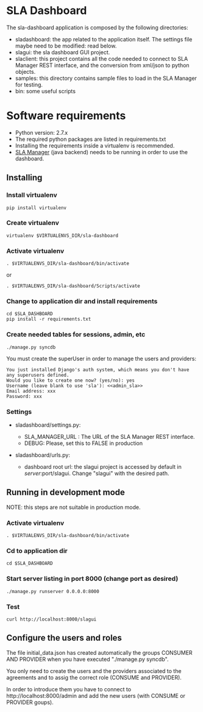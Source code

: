 # SLA Dashboard

The sla-dashboard application is composed by the following directories:
* sladashboard: the app related to the application itself. The settings
    file maybe need to be modified: read below.
* slagui: the sla dashboard GUI project.
* slaclient: this project contains all the code needed to connect to
    SLA Manager REST interface, and the conversion from xml/json to python
    objects.
* samples: this directory contains sample files to load in the SLA Manager for
    testing.
* bin: some useful scripts


# Software requirements

* Python version: 2.7.x
* The required python packages are listed in requirements.txt
* Installing the requirements inside a virtualenv is recommended.
* [SLA Manager](https://github.com/Atos-FiwareOps/sla-framework)
(java backend) needs to be running in order to use the dashboard.

## Installing


### Install virtualenv

    pip install virtualenv



### Create virtualenv

    virtualenv $VIRTUALENVS_DIR/sla-dashboard


### Activate virtualenv

    . $VIRTUALENVS_DIR/sla-dashboard/bin/activate

or
 
    . $VIRTUALENVS_DIR/sla-dashboard/Scripts/activate


### Change to application dir and install requirements

    cd $SLA_DASHBOARD
    pip install -r requirements.txt


### Create needed tables for sessions, admin, etc

    ./manage.py syncdb

You must create the superUser in order to manage the users and providers:

    You just installed Django's auth system, which means you don't have any superusers defined.
    Would you like to create one now? (yes/no): yes
    Username (leave blank to use 'sla'): <<admin_sla>>
    Email address: xxx
    Password: xxx

### Settings


* sladashboard/settings.py:
    - SLA_MANAGER_URL : The URL of the SLA Manager REST interface.
    - DEBUG: Please, set this to FALSE in production

* sladashboard/urls.py:
    - dashboard root url: the slagui project is accessed by default
        in $server:$port/slagui. Change "slagui" with the desired path.


## Running in development mode

NOTE: this steps are not suitable in production mode.


### Activate virtualenv

    . $VIRTUALENVS_DIR/sla-dashboard/bin/activate


### Cd to application dir

    cd $SLA_DASHBOARD


### Start server listing in port 8000 (change port as desired)

    ./manage.py runserver 0.0.0.0:8000


### Test

    curl http://localhost:8000/slagui



## Configure the users and roles

The file initial_data.json has created automatically the groups CONSUMER AND PROVIDER when you have executed "./manage.py syncdb".

You only need to create the users and the providers associated to the agreements and to assig the correct role (CONSUME and PROVIDER).

In order to introduce them you have to connect to http://localhost:8000/admin and add the new users (with CONSUME or PROVIDER goups).

